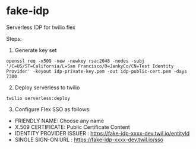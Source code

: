 # fake-idp
Serverless IDP for twilio flex


Steps:
1. Generate key set
```
openssl req -x509 -new -newkey rsa:2048 -nodes -subj '/C=US/ST=California/L=San Francisco/O=JankyCo/CN=Test Identity Provider' -keyout idp-private-key.pem -out idp-public-cert.pem -days 7300
```

2. Deploy serverless to twilio
```
twilio serverless:deploy
```

3. Configure Flex SSO as follows:
* FRIENDLY NAME: Choose any name
* X.509 CERTIFICATE: Public Certificate Content
* IDENTITY PROVIDER ISSUER : https://fake-idp-xxxx-dev.twil.io/entityId
* SINGLE SIGN-ON URL : https://fake-idp-xxxx-dev.twil.io/sso

